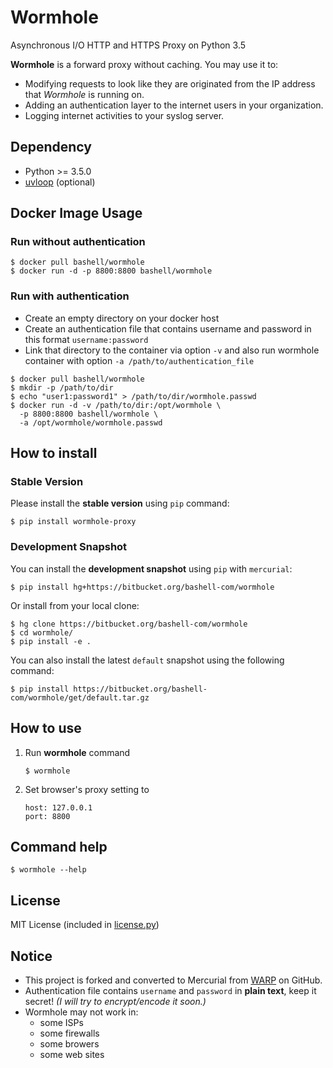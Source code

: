 Wormhole
========

Asynchronous I/O HTTP and HTTPS Proxy on Python 3.5

**Wormhole** is a forward proxy without caching. You may use it to:

-   Modifying requests to look like they are originated from the IP address that *Wormhole* is running on.
-   Adding an authentication layer to the internet users in your organization.
-   Logging internet activities to your syslog server.

Dependency
----------

-   Python &gt;= 3.5.0
-   [uvloop](https://github.com/MagicStack/uvloop) (optional)

Docker Image Usage
------------------

### Run without authentication

    $ docker pull bashell/wormhole
    $ docker run -d -p 8800:8800 bashell/wormhole

### Run with authentication

-   Create an empty directory on your docker host
-   Create an authentication file that contains username and password in this format `username:password`
-   Link that directory to the container via option `-v` and also run wormhole container with option `-a /path/to/authentication_file`

<!-- -->

    $ docker pull bashell/wormhole
    $ mkdir -p /path/to/dir
    $ echo "user1:password1" > /path/to/dir/wormhole.passwd
    $ docker run -d -v /path/to/dir:/opt/wormhole \
      -p 8800:8800 bashell/wormhole \
      -a /opt/wormhole/wormhole.passwd

How to install
--------------

### Stable Version

Please install the **stable version** using `pip` command:

    $ pip install wormhole-proxy

### Development Snapshot

You can install the **development snapshot** using `pip` with `mercurial`:

    $ pip install hg+https://bitbucket.org/bashell-com/wormhole

Or install from your local clone:

    $ hg clone https://bitbucket.org/bashell-com/wormhole
    $ cd wormhole/
    $ pip install -e .

You can also install the latest `default` snapshot using the following command:

    $ pip install https://bitbucket.org/bashell-com/wormhole/get/default.tar.gz

How to use
----------

1.  Run **wormhole** command

        $ wormhole

2.  Set browser's proxy setting to

        host: 127.0.0.1
        port: 8800

Command help
------------

    $ wormhole --help

License
-------

MIT License (included in [license.py](https://goo.gl/2J8rcu))

Notice
------

-   This project is forked and converted to Mercurial from [WARP](https://github.com/devunt/warp) on GitHub.
-   Authentication file contains `username` and `password` in **plain text**, keep it secret! *(I will try to encrypt/encode it soon.)*
-   Wormhole may not work in:
    -   some ISPs
    -   some firewalls
    -   some browers
    -   some web sites

